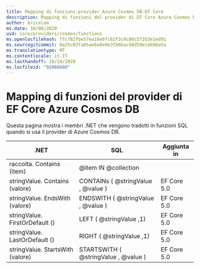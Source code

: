 ```yaml
---
title: Mapping di funzioni-provider Azure Cosmos DB-EF Core
description: Mapping di funzioni del provider di EF Core Azure Cosmos DB
author: bricelam
ms.date: 10/08/2020
uid: core/providers/cosmos/functions
ms.openlocfilehash: ffcf82fbe57ea16e6fc62f3c9c80c572b3e1ed91
ms.sourcegitcommit: 0a25c03fa65ae6e0e0e3f66bac48d59eceb96a5a
ms.translationtype: MT
ms.contentlocale: it-IT
ms.lasthandoff: 10/14/2020
ms.locfileid: "92066608"
---
```

# <a name="function-mappings-of-the-azure-cosmos-db-ef-core-provider"></a>Mapping di funzioni del provider di EF Core Azure Cosmos DB

Questa pagina mostra i membri .NET che vengono tradotti in funzioni SQL quando si usa il provider di Azure Cosmos DB.

.NET                          | SQL                              | Aggiunta in
----------------------------- | -------------------------------- | --------
raccolta. Contains (item)     | @item IN @collection
stringValue. Contains (valore)   | CONTAINs ( @stringValue , @value )   | EF Core 5.0
stringValue. EndsWith (valore)   | ENDSWITH ( @stringValue , @value )   | EF Core 5.0
stringValue. FirstOrDefault ()  | LEFT ( @stringValue ,1)            | EF Core 5.0
stringValue. LastOrDefault ()   | RIGHT ( @stringValue ,1)           | EF Core 5.0
stringValue. StartsWith (valore) | STARTSWITH ( @stringValue , @value ) | EF Core 5.0
